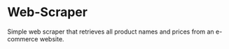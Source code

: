 # Web-Scraper
Simple web scraper that retrieves all product names and prices from an e-commerce website.
